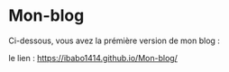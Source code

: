 # Mon-blog

Ci-dessous, vous avez la prémière version de mon blog :

le lien :  https://ibabo1414.github.io/Mon-blog/
